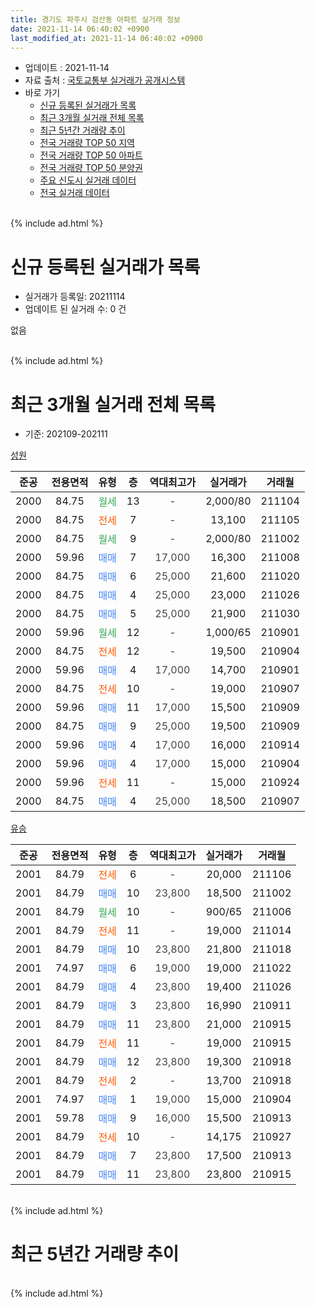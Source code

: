 ```yaml
---
title: 경기도 파주시 검산동 아파트 실거래 정보
date: 2021-11-14 06:40:02 +0900
last_modified_at: 2021-11-14 06:40:02 +0900
---
```


* 업데이트 : 2021-11-14
* 자료 출처 : [국토교통부 실거래가 공개시스템](http://rt.molit.go.kr)
* 바로 가기
    * [신규 등록된 실거래가 목록](#신규-등록된-실거래가-목록)
    * [최근 3개월 실거래 전체 목록](#최근-3개월-실거래-전체-목록)
    * [최근 5년간 거래량 추이](#최근-5년간-거래량-추이)
    * [전국 거래량 TOP 50 지역](https://inasie.github.io/apt-trade-info/최근-3개월-전국에서-가장-거래가-많이-발생한-지역)
    * [전국 거래량 TOP 50 아파트](https://inasie.github.io/apt-trade-info/최근-3개월-전국에서-가장-거래가-많이-발생한-아파트)
    * [전국 거래량 TOP 50 분양권](https://inasie.github.io/apt-trade-info/최근-3개월-전국에서-가장-거래가-많이-발생한-분양권)
    * [주요 신도시 실거래 데이터](https://inasie.github.io/apt-trade-info/주요-신도시)
    * [전국 실거래 데이터](https://inasie.github.io/apt-trade-info/전국)
<br>
{% include ad.html %}
<br>

# 신규 등록된 실거래가 목록
* 실거래가 등록일: 20211114
* 업데이트 된 실거래 수: 0 건

없음

<br>
{% include ad.html %}
<br>

# 최근 3개월 실거래 전체 목록
* 기준: 202109-202111


[성원](https://search.naver.com/search.naver?query=%EA%B2%BD%EA%B8%B0%EB%8F%84+%ED%8C%8C%EC%A3%BC%EC%8B%9C+%EA%B2%80%EC%82%B0%EB%8F%99+%EC%84%B1%EC%9B%90)

|준공|전용면적|유형|층|역대최고가|실거래가|거래월|
|:---:|:---:|:---:|:---:|:---:|:---:|:---:|
|2000|84.75|<span style="color:#34a853">월세</span>|13|<span style="color:#444444">-</span>|2,000/80|211104|
|2000|84.75|<span style="color:#ff5a00">전세</span>|7|<span style="color:#444444">-</span>|13,100|211105|
|2000|84.75|<span style="color:#34a853">월세</span>|9|<span style="color:#444444">-</span>|2,000/80|211002|
|2000|59.96|<span style="color:#4285f3">매매</span>|7|<span style="color:#444444">17,000</span>|16,300|211008|
|2000|84.75|<span style="color:#4285f3">매매</span>|6|<span style="color:#444444">25,000</span>|21,600|211020|
|2000|84.75|<span style="color:#4285f3">매매</span>|4|<span style="color:#444444">25,000</span>|23,000|211026|
|2000|84.75|<span style="color:#4285f3">매매</span>|5|<span style="color:#444444">25,000</span>|21,900|211030|
|2000|59.96|<span style="color:#34a853">월세</span>|12|<span style="color:#444444">-</span>|1,000/65|210901|
|2000|84.75|<span style="color:#ff5a00">전세</span>|12|<span style="color:#444444">-</span>|19,500|210904|
|2000|59.96|<span style="color:#4285f3">매매</span>|4|<span style="color:#444444">17,000</span>|14,700|210901|
|2000|84.75|<span style="color:#ff5a00">전세</span>|10|<span style="color:#444444">-</span>|19,000|210907|
|2000|59.96|<span style="color:#4285f3">매매</span>|11|<span style="color:#444444">17,000</span>|15,500|210909|
|2000|84.75|<span style="color:#4285f3">매매</span>|9|<span style="color:#444444">25,000</span>|19,500|210909|
|2000|59.96|<span style="color:#4285f3">매매</span>|4|<span style="color:#444444">17,000</span>|16,000|210914|
|2000|59.96|<span style="color:#4285f3">매매</span>|4|<span style="color:#444444">17,000</span>|15,000|210904|
|2000|59.96|<span style="color:#ff5a00">전세</span>|11|<span style="color:#444444">-</span>|15,000|210924|
|2000|84.75|<span style="color:#4285f3">매매</span>|4|<span style="color:#444444">25,000</span>|18,500|210907|

[유승](https://search.naver.com/search.naver?query=%EA%B2%BD%EA%B8%B0%EB%8F%84+%ED%8C%8C%EC%A3%BC%EC%8B%9C+%EA%B2%80%EC%82%B0%EB%8F%99+%EC%9C%A0%EC%8A%B9)

|준공|전용면적|유형|층|역대최고가|실거래가|거래월|
|:---:|:---:|:---:|:---:|:---:|:---:|:---:|
|2001|84.79|<span style="color:#ff5a00">전세</span>|6|<span style="color:#444444">-</span>|20,000|211106|
|2001|84.79|<span style="color:#4285f3">매매</span>|10|<span style="color:#444444">23,800</span>|18,500|211002|
|2001|84.79|<span style="color:#34a853">월세</span>|10|<span style="color:#444444">-</span>|900/65|211006|
|2001|84.79|<span style="color:#ff5a00">전세</span>|11|<span style="color:#444444">-</span>|19,000|211014|
|2001|84.79|<span style="color:#4285f3">매매</span>|10|<span style="color:#444444">23,800</span>|21,800|211018|
|2001|74.97|<span style="color:#4285f3">매매</span>|6|<span style="color:#444444">19,000</span>|19,000|211022|
|2001|84.79|<span style="color:#4285f3">매매</span>|4|<span style="color:#444444">23,800</span>|19,400|211026|
|2001|84.79|<span style="color:#4285f3">매매</span>|3|<span style="color:#444444">23,800</span>|16,990|210911|
|2001|84.79|<span style="color:#4285f3">매매</span>|11|<span style="color:#444444">23,800</span>|21,000|210915|
|2001|84.79|<span style="color:#ff5a00">전세</span>|11|<span style="color:#444444">-</span>|19,000|210915|
|2001|84.79|<span style="color:#4285f3">매매</span>|12|<span style="color:#444444">23,800</span>|19,300|210918|
|2001|84.79|<span style="color:#ff5a00">전세</span>|2|<span style="color:#444444">-</span>|13,700|210918|
|2001|74.97|<span style="color:#4285f3">매매</span>|1|<span style="color:#444444">19,000</span>|15,000|210904|
|2001|59.78|<span style="color:#4285f3">매매</span>|9|<span style="color:#444444">16,000</span>|15,500|210913|
|2001|84.79|<span style="color:#ff5a00">전세</span>|10|<span style="color:#444444">-</span>|14,175|210927|
|2001|84.79|<span style="color:#4285f3">매매</span>|7|<span style="color:#444444">23,800</span>|17,500|210913|
|2001|84.79|<span style="color:#4285f3">매매</span>|11|<span style="color:#444444">23,800</span>|23,800|210915|


<br>
{% include ad.html %}
<br>

# 최근 5년간 거래량 추이


<div style="width:100%;">
    <canvas id="deal_progress" height="200"></canvas>
</div>

<script>
new Chart(document.getElementById("deal_progress"), {
    type: 'line',
    data: {
        labels: ['201611','201612','201701','201702','201703','201704','201705','201706','201707','201708','201709','201710','201711','201712','201801','201802','201803','201804','201805','201806','201807','201808','201809','201810','201811','201812','201901','201902','201903','201904','201905','201906','201907','201908','201909','201910','201911','201912','202001','202002','202003','202004','202005','202006','202007','202008','202009','202010','202011','202012','202101','202102','202103','202104','202105','202106','202107','202108','202109','202110','202111'],
        datasets: [{
            label: '매매',
            pointRadius: 1,
            data: [12, 4, 1, 10, 11, 9, 22, 10, 15, 6, 6, 0, 4, 3, 1, 3, 1, 7, 3, 6, 5, 1, 4, 4, 2, 3, 2, 2, 5, 2, 7, 4, 5, 7, 8, 5, 5, 8, 2, 6, 9, 3, 8, 5, 7, 6, 2, 7, 16, 14, 5, 12, 20, 38, 28, 8, 11, 10, 13, 8, 0],
            borderColor: "rgba(255, 201, 14, 1)",
            backgroundColor: "rgba(255, 201, 14, 0.5)",
            fill: false,
            lineTension: 0
        },{
            label: '전월세',
            pointRadius: 1,
            data: [4, 5, 7, 8, 6, 3, 11, 3, 4, 9, 8, 7, 0, 5, 4, 2, 11, 3, 8, 1, 5, 5, 7, 6, 0, 0, 4, 3, 3, 7, 3, 6, 5, 7, 11, 5, 7, 2, 5, 4, 9, 6, 8, 5, 8, 2, 7, 6, 1, 3, 4, 4, 9, 13, 12, 13, 5, 6, 7, 3, 3],
            borderColor: "rgba(0, 141, 185, 1)",
            backgroundColor: "rgba(0, 141, 185, 0.5)",
            fill: false,
            lineTension: 0
        }
        ]
    },
    options: {
        responsive: true,
        title: {
            display: false
        },
        tooltips: {
            mode: 'index',
            intersect: false
        },
        hover: {
            mode: 'nearest',
            intersect: true
        },
        scales: {
            xAxes: [{
                display: true,
                scaleLabel: {
                    display: true,
                    labelString: '년/월'
                }
            }],
            yAxes: [{
                display: true,
                ticks: {
                    suggestedMin: 0,
                },
                scaleLabel: {
                    display: true,
                    labelString: '실거래 수'
                }
            }]
        }
    }
});

</script>


<br>
{% include ad.html %}
<br>

